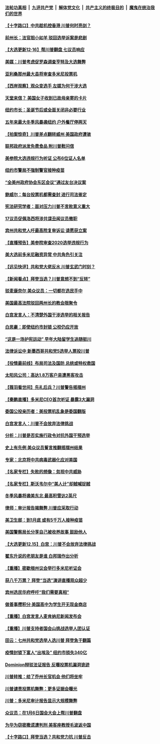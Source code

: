 

####  [法轮功真相](../../../../basic/blob/master/README.md?t=12162131) &nbsp;|&nbsp; [九评共产党](../../../../9ping.md/blob/master/README.md?t=12162131) &nbsp;|&nbsp; [解体党文化](../../../../jtdwh.md/blob/master/README.md?t=12162131)  &nbsp;|&nbsp; [共产主义的终极目的](../../../../gczydzjmd.md/blob/master/README.md?t=12162131) &nbsp;|&nbsp; [魔鬼在统治我们的世界](../../../../mgztzwmdsj.md/blob/master/README.md?t=12162131) 

#### [【十字路口】中共趁机控香港 川普何时亮剑？](../pages/nsc412/n12623609.md?t=12162131) 

#### [前州长：法官胆小如羊 驳回选举诉案是悲剧](../pages/nsc412/n12624690.md?t=12162131) 

#### [【大选更新12·16】帮川普翻盘 七议员响应](../pages/nsc412/n12624493.md?t=12162131) 

#### [美媒：川普考虑促罗森调查亨特及大选舞弊](../pages/nsc412/n12624432.md?t=12162131) 

#### [亚利桑那州最大县将审查多米尼投票机](../pages/nsc412/n12624256.md?t=12162131) 

#### [【西岸观察】观众变选手 左媒为何干涉大选](../pages/nsc412/n12624253.md?t=12162131) 

#### [天堂来信？ 美国女子收到已故母亲寄的卡片](../pages/nsc412/n12623916.md?t=12162131) 

#### [纽约市长：圣诞节后或全面关闭非必要行业](../pages/nsc412/n12624020.md?t=12162131) 

#### [五年来最大冬季风暴袭纽约  户外餐厅停两天](../pages/nsc412/n12624032.md?t=12162131) 

#### [【拍案惊奇】川普差点翻转威州 美国政府遭骇](../pages/nsc412/n12623864.md?t=12162131) 

#### [联邦政府派发免费食品  附川普慰问信](../pages/nsc412/n12624023.md?t=12162131) 

#### [美参院大选违规行为听证 公布6位证人名单](../pages/nsc412/n12623643.md?t=12162131) 

#### [纽约市警局不强制警官接种疫苗](../pages/nsc412/n12624040.md?t=12162131) 

#### [“全美州政府协会东区会议”通过友台决议案](../pages/nsc412/n12623212.md?t=12162131) 

#### [鲍威尔：每台投票机都需查封 进行司法鉴定](../pages/nsc412/n12623664.md?t=12162131) 

#### [宪法研究学者：面对压力川普不言败意义重大](../pages/nsc412/n12623653.md?t=12162131) 

#### [17议员促佩洛西将涉共谍丑闻议员撤职](../pages/nsc412/n12623722.md?t=12162131) 

#### [宾州共和党人吁最高院复审诉讼 请愿获立案](../pages/nsc412/n12623789.md?t=12162131) 

#### [【直播预告】美参院审查2020选举违规行为](../pages/nsc412/n12623093.md?t=12162131) 

#### [美大选前多米尼融资异常 中共角色引关注](../pages/nsc412/n12623715.md?t=12162131) 

#### [【远见快评】共和党大佬反水 川普玄武门时刻？](../pages/nsc412/n12623589.md?t=12162131) 

#### [【新闻看点】拜登当选？川普意想不到“反转”](../pages/nsc412/n12623396.md?t=12162131) 

#### [驳麦康奈尔 美众议员：一切都在选民手中](../pages/nsc412/n12623647.md?t=12162131) 

#### [美国最高法院驳回两州长的教会限聚令](../pages/nsc412/n12623651.md?t=12162131) 

#### [白宫发言人：不清楚外国干涉选举的相关报告](../pages/nsc412/n12623628.md?t=12162131) 

#### [白思豪：即使纽约市封锁 公校仍应开放](../pages/nsc412/n12623380.md?t=12162131) 

#### [“这是一场护宪运动” 早年大陆留学生追随挺川](../pages/nsc412/n12623573.md?t=12162131) 

#### [法律诉讼中 新墨西哥共和党5选举人票投川普](../pages/nsc412/n12622975.md?t=12162131) 

#### [【役情最前线】布局司法及国防 总统或特权救国](../pages/nsc412/n12622934.md?t=12162131) 

#### [太阳风公司：高达1.8万客户易遭黑客攻击](../pages/nsc412/n12623350.md?t=12162131) 

#### [【薇羽看世间】先礼后兵？川普警告摇摆州](../pages/nsc412/n12623246.md?t=12162131) 

#### [【秦鹏直播】多米尼CEO首次听证 暴露3大漏洞](../pages/nsc412/n12623240.md?t=12162131) 

#### [委国公投亲历者：美投票机乱象是委国翻版](../pages/nsc412/n12623103.md?t=12162131) 

#### [白宫发言人：川普不会放弃法律挑战](../pages/nsc412/n12623281.md?t=12162131) 

#### [分析：川普是否实施行政令对抗外国干预选举](../pages/nsc412/n12623039.md?t=12162131) 

#### [史上有先例 美众议员誓言推翻摇摆州结果](../pages/nsc412/n12623252.md?t=12162131) 

#### [专家：北京将中共病毒武器化应对美国](../pages/nsc412/n12623147.md?t=12162131) 

#### [【名家专栏】失败的想像：忽视中共威胁](../pages/nsc412/n12622559.md?t=12162131) 

#### [【名家专栏】斯沃韦尔中“美人计”却贼喊捉贼](../pages/nsc412/n12622586.md?t=12162131) 

#### [冬季风暴将袭美东北 最高积雪达2英尺](../pages/nsc412/n12623020.md?t=12162131) 

#### [律师：审计报告揭舞弊 川普应采取行动](../pages/nsc412/n12623017.md?t=12162131) 

#### [美卫生部：到1月底 或有5千万人接种疫苗](../pages/nsc412/n12622998.md?t=12162131) 

#### [美国警察局长分享自己被收养故事 鼓励他人](../pages/nsc412/n12622518.md?t=12162131) 

#### [【大选更新12.15】白宫：川普不会放弃法律挑战](../pages/nsc412/n12622044.md?t=12162131) 

#### [翟东升说的老朋友是谁 白邦瑞作出分析](../pages/nsc412/n12622968.md?t=12162131) 

#### [【重播】密歇根州议会举行多米尼听证会](../pages/nsc412/n12619863.md?t=12162131) 

#### [获八千万票？ 拜登“当选”演讲直播观众超少](../pages/nsc412/n12622768.md?t=12162131) 

#### [宾州选民华府呼吁“我们需要真相”](../pages/nsc412/n12621006.md?t=12162131) 

#### [做善事攒积分 美国高中为学生开无现金商店](../pages/nsc412/n12622155.md?t=12162131) 

#### [【重播】白宫发言人麦肯纳尼新闻发布会](../pages/nsc412/n12622961.md?t=12162131) 

#### [【重播】川普支持者国会山挑战选举人团认证](../pages/nsc412/n12612201.md?t=12162131) 

#### [田云：七州共和党选举人选川普 拜登急于翻篇](../pages/nsc412/n12621457.md?t=12162131) 

#### [疫情封锁下富人“出埃及” 纽约市损失340亿](../pages/nsc412/n12622702.md?t=12162131) 

#### [Dominion辩驳法证报告 反曝投票机漏洞诡迹](../pages/nsc412/n12622638.md?t=12162131) 

#### [川普转推：给了乔州长官机会 他们将坐牢](../pages/nsc412/n12622888.md?t=12162131) 

#### [川普谴责投票机舞弊：更多证据会曝光](../pages/nsc412/n12622827.md?t=12162131) 

#### [川普：多米尼审计报告显示大规模舞弊](../pages/nsc412/n12622772.md?t=12162131) 

#### [众议员：在1月6日国会大会上帮川普翻盘](../pages/nsc412/n12622758.md?t=12162131) 

#### [为华为窃密撒谎遭判刑 美客座教授毛波返中国](../pages/nsc412/n12621420.md?t=12162131) 

#### [【十字路口】拜登当选？共和党力抗 川普反击](../pages/nsc412/n12621117.md?t=12162131) 

